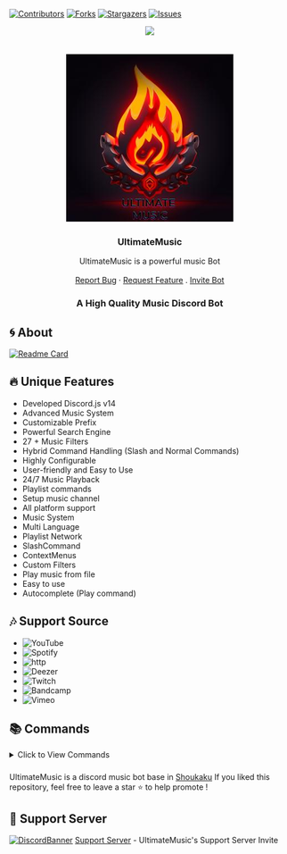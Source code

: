 [![Contributors][contributors-shield]][contributors-url]
[![Forks][forks-shield]][forks-url]
[![Stargazers][stars-shield]][stars-url]
[![Issues][issues-shield]][issues-url]
<center><img src="https://capsule-render.vercel.app/api?type=waving&color=gradient&height=200&section=header&text=UltimateMusic&fontSize=80&fontAlignY=35&animation=twinkling&fontColor=gradient" /></center>

<br />
<p align="center">
  <a href="https://github.com/CPS7/Ultimate-Music">
    <img src="https://github.com/CPS7/Ultimate-Music/blob/main/UltimateMusic.jpeg?raw=true">
  </a>

  <h3 align="center">UltimateMusic</h3>

  <p align="center">
    UltimateMusic is  a powerful music Bot
    <br />
    <br />
    <a href="https://github.com/CPS7/Ultimate-Music/issues">Report Bug</a>
    ·
    <a href="https://github.com/CPS7/Ultimate-Music/issues">Request Feature</a>
    .
    <a href="https://discord.com/oauth2/authorize?client_id=1167361373819371540&permissions=150864383096&scope=bot%20applications.commands">Invite Bot</a>
  </p>
</p>

<h3 align="center">A High Quality Music Discord Bot </h3>

## 🌀 About

[![Readme Card](https://github-readme-stats.vercel.app/api/pin/?username=CPS7&repo=Ultimate-Music&theme=tokyonight)](https://github.com/CPS7/Ultimate-Music)

## 🔥 Unique Features

- Developed Discord.js v14
- Advanced Music System
- Customizable Prefix
- Powerful Search Engine
- 27 + Music Filters
- Hybrid Command Handling (Slash and Normal Commands)
- Highly Configurable
- User-friendly and Easy to Use
- 24/7 Music Playback
- Playlist commands
- Setup music channel
- All platform support
- Music System
- Multi Language
- Playlist Network
- SlashCommand
- ContextMenus
- Custom Filters
- Play music from file
- Easy to use
- Autocomplete (Play command)

  
## 🎶 Support Source

- ![YouTube](https://img.shields.io/badge/YouTube-FF0000?style=plastic&logo=youtube&logoColor=white)
- ![Spotify](https://img.shields.io/badge/Spotify-1ED760?style=plastic&logo=spotify&logoColor=white)
- ![http](https://img.shields.io/badge/http-FFA500?style=plastic&logo=http&logoColor=white)
- ![Deezer](https://img.shields.io/badge/Deezer-FF0000?style=plastic&logo=deezer&logoColor=white)
- ![Twitch](https://img.shields.io/badge/Twitch-9146FF?style=plastic&logo=twitch&logoColor=white)
- ![Bandcamp](https://img.shields.io/badge/Bandcamp-629AA9?style=plastic&logo=bandcamp&logoColor=white)
- ![Vimeo](https://img.shields.io/badge/Vimeo-1AB7EA?style=plastic&logo=vimeo&logoColor=white)

## 📚 Commands

<details><summary>Click to View Commands</summary>

| Name         | Description                           | Options                                     |
| ------------ | ------------------------------------- | ------------------------------------------- |
| `prefix`     | Shows the bot's prefix                |                                             |
| `help`       | Shows the help menu                   | `command`: The command you want to get info |
|              |                                       | on                                          |
| `info`       | Shows information about the bot       |                                             |
| `invite`     | Sends the bot's invite link           |                                             |
| `ping`       | Shows the bot's ping                  |                                             |
| `clearqueue` | Clears the queue                      |                                             |
| `join`       | Joins the voice channel               |                                             |
| `leave`      | Leaves the voice channel              |                                             |
| `nowplaying` | Shows the currently playing song      |                                             |
| `play`       | Plays a song from YouTube or Spotify  | `song`: The song you want to play           |
| `pause`      | Pauses the current song               |                                             |
| `queue`      | Shows the current queue               |                                             |
| `remove`     | Removes a song from the queue         | `song`: The song number                     |
| `resume`     | Resumes the current song              |                                             |
| `seek`       | Seeks to a certain time in the song   |                                             |
| `shuffle`    | Shuffles the queue                    |                                             |
| `skip`       | Skips the current song                |                                             |
| `skipto`     | Skips to a specific song in the queue |                                             |
| `stop`       | Stops the music and clears the queue  |                                             |
| `volume`     | Sets the volume of the player         | `number`: The volume you want to set        |

</details>

###

UltimateMusic is a discord music bot base in [Shoukaku](<https://github.com/Deivu/Shoukaku>)
If you liked this repository, feel free to leave a star ⭐ to help promote !

## 💌 Support Server

[![DiscordBanner](https://invidget.switchblade.xyz/sPdT9aWZu5)](https://discord.gg/sPdT9aWZu5)
[Support Server](https://discord.gg/sPdT9aWZu5) - UltimateMusic's Support Server Invite

[version-shield]: https://img.shields.io/github/package-json/v/CPS7/Ultimate-Music?style=for-the-badge

[contributors-shield]: https://img.shields.io/github/contributors/CPS7/Ultimate-Music.svg?style=for-the-badge
[contributors-url]: https://github.com/CPS7/Ultimate-Music/graphs/contributors
[forks-shield]: https://img.shields.io/github/forks/CPS7/Ultimate-Music.svg?style=for-the-badge
[forks-url]: https://github.com/CPS7/Ultimate-Music/network/members
[stars-shield]: https://img.shields.io/github/stars/CPS7/Ultimate-Music.svg?style=for-the-badge
[stars-url]: https://github.com/CPS7/Ultimate-Music/stargazers
[issues-shield]: https://img.shields.io/github/issues/CPS7/Ultimate-Music.svg?style=for-the-badge
[issues-url]: https://github.com/CPS7/Ultimate-Music/issues
